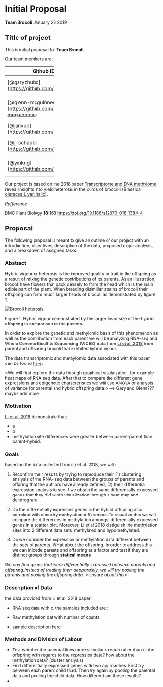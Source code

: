 Initial Proposal
================
**Team Brocoli**
January 23 2019

Title of project
----------------

This is initial proposal for **Team Brocoli**.

Our team members are:

<table style="width:32%;">
<colgroup>
<col width="13%" />
<col width="18%" />
</colgroup>
<thead>
<tr class="header">
<th>Github ID</th>
<th>Name</th>
</tr>
</thead>
<tbody>
<tr class="odd">
<td><span class="citation">[@garyzhubc]</span>(<a href="https://github.com/garyzhubc" class="uri">https://github.com/garyzhubc</a>)</td>
<td>Gary / Peiyuan Zhu (MSc, Statistics)</td>
</tr>
<tr class="even">
<td><span class="citation">[@glenn-mcguinness]</span>(<a href="https://github.com/glenn-mcguinness" class="uri">https://github.com/glenn-mcguinness</a>)</td>
<td>Glenn McGuinness (MSc, Statistics)</td>
</tr>
<tr class="odd">
<td><span class="citation">[@janxue]</span>(<a href="https://github.com/janxue" class="uri">https://github.com/janxue</a>)</td>
<td>Jan Xue (MSc, Botany)</td>
</tr>
<tr class="even">
<td><span class="citation">[@j-schaub]</span>(<a href="https://github.com/j-schaub" class="uri">https://github.com/j-schaub</a>)</td>
<td>Jessica Schaub (MSc, Oceanography)</td>
</tr>
<tr class="odd">
<td><span class="citation">[@ymkng]</span>(<a href="https://github.com/ymkng" class="uri">https://github.com/ymkng</a>)</td>
<td>Michelle Kang (MSc, Bioinformatics)</td>
</tr>
</tbody>
</table>

Our project is based on the 2018 paper [Transcriptome and DNA methylome reveal insights into yield heterosis in the curds of broccoli (Brassica oleracea L var. italic)](https://bmcplantbiol.biomedcentral.com/articles/10.1186/s12870-018-1384-4?fbclid=IwAR3glcIlScIMQzxMjWtuaDowqrv7DlZbzAjrTAiHRlXkRfWdyfWgt_BqCW4).

*Refference*

BMC Plant Biology **18**:168 <https://doi.org/10.1186/s12870-018-1384-4>

Proposal
--------

The following proposal is meant to give an outline of our project with an introduction, objectives, description of the data, proposed major analysis, and a breakdown of assigned tasks.

### Abstract

Hybrid vigour or heterosis is the improved quality or trait in the offspring as a result of mixing the genetic contributions of its parents. As an illustration, brocoli have flowers that pack densely to form the head which is the main edible part of the plant. When breeding disimillar strains of brocoli their offspring can form much larger heads of brocoli as demonstrated by figure 1.

![Brocoli heterosis](https://scontent.fyka1-1.fna.fbcdn.net/v/t1.0-9/49213408_10218077757916241_2440798217458155520_n.jpg?_nc_cat=111&_nc_ht=scontent.fyka1-1.fna&oh=d67a2a1ec54157595a7320d8cbed3bc3&oe=5CFB074F).

Figure 1. Hybrid vigour demonstrated by the larger head size of the hybrid offspring in comparison to the parents.

In order to explore the genetic and methylomic basis of this phenomenon as well as the contribution from each parent we will be analyzing RNA-seq and Whole Genome Bisulfite Sequencing (WGBS) data from [Li et al. 2018](https://bmcplantbiol.biomedcentral.com/articles/10.1186/s12870-018-1384-4) from parent and offspring brocoli that exhbited hybrid vigour.

The data transcriptomic and methylomic data associated with this paper can be found [here](https://static-content.springer.com/esm/art%3A10.1186%2Fs12870-018-1384-4/MediaObjects/12870_2018_1384_MOESM2_ESM.zip).

<We will first explore the data through graphical visulaization, for example heat maps of RNA seq data. After that to compare the different gene expressions and epigenetic characteristics we will use ANOVA or analysis of variance for parental and hybrid offspring data.> --&gt; Gary and Glenn??? maybe add more

### Motivation

[Li et al. 2018](https://bmcplantbiol.biomedcentral.com/articles/10.1186/s12870-018-1384-4) demonstrate that:

-   a
-   b
-   methylation site differences were greater between parent-parent than parent-hybrid.

### Goals

based on the data collected from Li et al. 2018, we will :

1.  Reconfirm their results by trying to reproduce their (1) clustering analysis of the RNA- seq data between the groups of parents and offpring that the authors have already defined, (2) their differential expression analysis to see if we obtain the same differentially expressed genes that they did wioth visualization through a heat map and dendrogram

2.  Do the differentially expressed genes in the hybrid offspring also correlate with close by methylation differences. To visualize this we will compare the differences in methylation amongst differentially expressed genes in a scatter plot. Moreover, Li et al 2018 distiguish the methylation sites into 2 different data sets, methylated and hypomethylated.

3.  Do we consider the expression or methylation data different between the sets of parents. WHat about the offspring. In order to address this we can inlcude parents and offspring as a factor and test if they are distinct groups through **statical means**.

*We can find genes that were differentially expressed between parents and offspring.Instead of treating them sepparately, we will try pooling the parents and pooling the offspring data. &lt; unsure about this&gt;*

### Description of Data

the data provided from Li et al. 2018 paper :

-   RNA seq data with x. the samples included are :

-   Raw methylation dat with number of counts
-   sample description here

### Methods and Division of Labour

-   Test whether the parental lines more simmilar to each other than to the offspring with regards to the expression data? how about the methylation data? (cluster analysis)
-   Find differentially expressed genes with two approaches. First try between each parent child triad. Then try again by pooling the parental data and pooling the child data. How different are these results?
-
